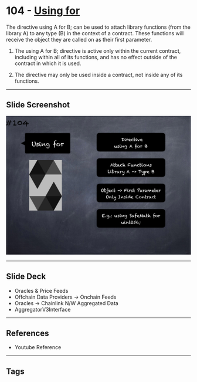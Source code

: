 # 104 - [Using for](Using%20for.md)
The directive using A for B; can be used to attach library functions (from the library A) to any type (B) in the context of a contract. These functions will receive the object they are called on as their first parameter.

1. The using A for B; directive is active only within the current contract, including within all of its functions, and has no effect outside of the contract in which it is used. 
    
2. The directive may only be used inside a contract, not inside any of its functions.

___
## Slide Screenshot
![104.png](../images/solidity201/104.png)
___
## Slide Deck
- Oracles & Price Feeds
- Offchain Data Providers -> Onchain Feeds
- Oracles -> Chainlink N/W Aggregated Data
- AggregatorV3Interface
___
## References
- Youtube Reference
___
## Tags
